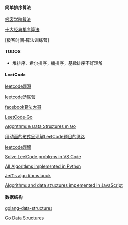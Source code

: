 #### 简单排序算法

[极客学院算法](http://wiki.jikexueyuan.com/list/sort/)

[十大经典排序算法](https://github.com/hustcc/JS-Sorting-Algorithm)

[极客时间-算法训练营]

#### TODOS

- 堆排序，希尔排序，桶排序，基数排序不好理解

#### LeetCode

[leetcode题源](https://leetcode-cn.com/problemset/all/)

[leetcode选联营](https://www.acwing.com/problem/)

[facebook算法大哥](http://fisherlei.blogspot.com/)

[LeetCode-Go](https://github.com/halfrost/LeetCode-Go)

[Algorithms & Data Structures in Go](https://github.com/arnauddri/algorithms)

[用动画的形式呈现解LeetCode题目的思路](https://github.com/MisterBooo/LeetCodeAnimation)

[leetcode题解](https://github.com/azl397985856/leetcode)

[Solve LeetCode problems in VS Code](https://github.com/jdneo/vscode-leetcode)

[All Algorithms implemented in Python](https://github.com/TheAlgorithms/Python)

[Jeff's algorithms book](https://github.com/jeffgerickson/algorithms)

[Algorithms and data structures implemented in JavaScript](https://github.com/trekhleb/javascript-algorithms)

#### 数据结构

[golang-data-structures](https://flaviocopes.com/golang-data-structures/)

[Go Data Structures](https://github.com/emirpasic/gods)
